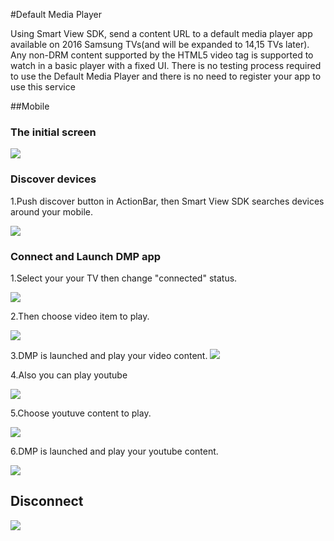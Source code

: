 #Default Media Player

 Using Smart View SDK, send a content URL to a default media player app available on 2016 Samsung TVs(and will be expanded to 14,15 TVs later). Any non-DRM content supported by the HTML5 video tag is supported to watch in a basic player with a fixed UI. There is no testing process required to use the Default Media Player and there is no need to register your app to use this service


##Mobile

###  The initial screen

![](/DMP_ScreenShot/SmartViewSDK_Screenshot_00.png)


### Discover devices

1.Push discover button in ActionBar, then Smart View SDK searches devices around your mobile.

![](/DMP_ScreenShot/SmartViewSDK_Screenshot_01.png)

### Connect and Launch DMP app

1.Select your your TV then change "connected" status.

 ![](/DMP_ScreenShot/SmartViewSDK_Screenshot_02.png)

2.Then choose video item to play.

 ![](/DMP_ScreenShot/SmartViewSDK_Screenshot_03.png)

3.DMP is launched and play your video content.
 ![](/DMP_ScreenShot/SmartViewSDK_Screenshot_03_tv.png)

4.Also you can play youtube

 ![](/DMP_ScreenShot/SmartViewSDK_Screenshot_04.png)

5.Choose youtuve content to play.

 ![](/DMP_ScreenShot/SmartViewSDK_Screenshot_05.png)


6.DMP is launched and play your youtube content.

 ![](/DMP_ScreenShot/SmartViewSDK_Screenshot_05_tv.png)

## Disconnect

 ![](/DMP_ScreenShot/SmartViewSDK_Screenshot_06.png)


